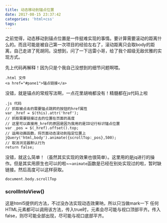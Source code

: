 ```yaml
---
title: 动态移动到锚点位置
date: 2017-08-15 23:37:42
categories: 'html+css'
tags:
---
```

之前觉得，动态移动到锚点位置是一件挺难实现的事情。要计算需要滚动的距离什么的。而且可能是被自己第一次项目的经验左右了，滚动距离只会取body的距离，自己走进了死胡同。没想到，问了一下迅雷小哥，给了我个超级无敌优雅的实现方式。
<!-- more -->

先上代码再解释！因为只是个我自己没想到的细节问题啊喂。
```
.html 文件
<a href="#pane1">锚点链接</a>
```
没错，就是锚点的常规写法啊，一点花里胡哨都没有！精髓都在js代码上啦
```
.js 代码
// 抓取被点击的需要锚点跳转的按钮的href属性
var _href = $(this).attr('href');
// 抓取需要链接过去的位置在页面的高度
// 这里可以直接用_href的原因是因为我用的是ID记行标识锚点位置
var _pos = $(_href).offset().top;
// 运用动画函数，将页面动态滚动到指定位置上
jQuery('html,body').animate({scrollTop:_pos},500);
// 取消浏览器默认行为
return false;
```
没错，就这么简单！（虽然其实实现的效果也很简单）。这里用的是jq进行的操作。但是其实用原生也可以的啦~~`animate`函数是已经在别处实现过的啦，暂时缺链接。然后高度可以这样获取。

`document.body.scrollTop`

### scrollIntoView()
这是html5提供的方法，不过没办法实现动态效果呐，所以只当做mark一下
任何HTML元素都可以调用该方法，传入true时，元素会尽可能与视口顶部平齐。传入false，则尽可能全部出现，尽可能与视口底部平齐。
